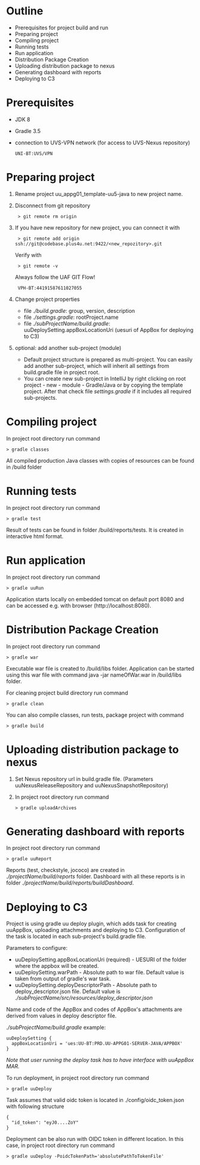 # Outline
- Prerequisites for project build and run
- Preparing project
- Compiling project
- Running tests
- Run application
- Distribution Package Creation
- Uploading distribution package to nexus
- Generating dashboard with reports
- Deploying to C3

# Prerequisites
- JDK 8
- Gradle 3.5
- connection to UVS-VPN network (for access to UVS-Nexus repository)

      UNI-BT:UVS/VPN

# Preparing project
1. Rename project uu_appg01_template-uu5-java to new project name.
2. Disconnect from git repository

        > git remote rm origin
3. If you have new repository for new project, you can connect it with

        > git remote add origin ssh://git@codebase.plus4u.net:9422/<new_repozitory>.git
   Verify with
   
        > git remote -v  

   Always follow the UAF GIT Flow!
      
        VPH-BT:44191587611027055

4. Change project properties
    - file _./build.gradle_:  group, version, description
    - file _./settings.gradle_: rootProject.name
    - file _./subProjectName/build.gradle_: uuDeploySetting.appBoxLocationUri (uesuri of AppBox for deploying to C3)
    
5. optional: add another sub-project (module)
    - Default project structure is prepared as multi-project. You can easily add another sub-project, which will inherit all settings from build.gradle file in project root.
    - You can create new sub-project in IntelliJ by right clicking on root project - new - module - Gradle/Java or by copying the template project. After that check file _settings.gradle_ if it includes all required sub-projects.
  
# Compiling project

In project root directory run command

    > gradle classes

All compiled production Java classes with copies of resources can be found in /build folder

# Running tests

In project root directory run command

    > gradle test

Result of tests can be found in folder /build/reports/tests. It is created in interactive html format.


# Run application

In project root directory run command

    > gradle uuRun

Application starts locally on embedded tomcat on default port 8080 and can be accessed e.g. with browser (http://localhost:8080).


# Distribution Package Creation
In project root directory run command

    > gradle war

Executable war file is created to /build/libs folder.
Application can be started using this war file with command java -jar nameOfWar.war in /build/libs folder.

For cleaning project build directory run command

    > gradle clean

You can also compile classes, run tests, package project with command

    > gradle build
    
# Uploading distribution package to nexus 
1. Set Nexus repository url in build.gradle file. (Parameters uuNexusReleaseRepository and uuNexusSnapshotRepository)
2. In project root directory run command

       > gradle uploadArchives    
    
# Generating dashboard with reports   
In project root directory run command
    
    > gradle uuReport
    
Reports (test, checkstyle, jococo) are created in _./projectName/build/reports_ folder.
Dashboard with all these reports is in folder _./projectName/build/reports/buildDashboard_.

# Deploying to C3    
Project is using gradle uu deploy plugin, which adds task for creating uuAppBox, uploading attachments and deploying to C3.
Configuration of the task is located in each sub-project's build.gradle file.

Parameters to configure:
- uuDeploySetting.appBoxLocationUri (required) - UESURI of the folder where the appbox will be created. 
- uuDeploySetting.warPath - Absolute path to war file. Default value is taken from output of gradle's war task.
- uuDeploySetting.deployDescriptorPath - Absolute path to deploy_descriptor.json file. Default value is _./subProjectName/src/resources/deploy_descriptor.json_

Name and code of the AppBox and codes of AppBox's attachments are derived from values in deploy descriptor file.

_./subProjectName/build.gradle_ example:

    uuDeploySetting {
      appBoxLocationUri = 'ues:UU-BT:PRD.UU-APPG01-SERVER-JAVA/APPBOX'
    }
    
_Note that user running the deploy task has to have interface with uuAppBox MAR._
    
    
To run deployment, in project root directory run command

    > gradle uuDeploy
    
Task assumes that valid oidc token is located in ./config/oidc_token.json with following structure

    {
      "id_token": "eyJ0....ZoY"
    }
    
Deployment can be also run with OIDC token in different location. In this case, in project root directory run command

    > gradle uuDeploy -PoidcTokenPath='absolutePathToTokenFile'
